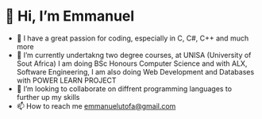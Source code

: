 # 👋 Hi, I’m Emmanuel
- 👀 I have a great passion for coding, especially in C, C#, C++ and much more
- 🌱 I’m currently undertakng two degree courses, at UNISA (University of Sout Africa) I am doing BSc Honours Computer Science and with ALX, Software Engineering, I am also doing Web Development and Databases with POWER LEARN PROJECT
- 💞️ I’m looking to collaborate on diffrent programming languages to further up my skills
- 📫 How to reach me emmanuelutofa@gmail.com

<!---
uno36/uno36 is a ✨ special ✨ repository because its `README.md` (this file) appears on your GitHub profile.
You can click the Preview link to take a look at your changes.
--->
